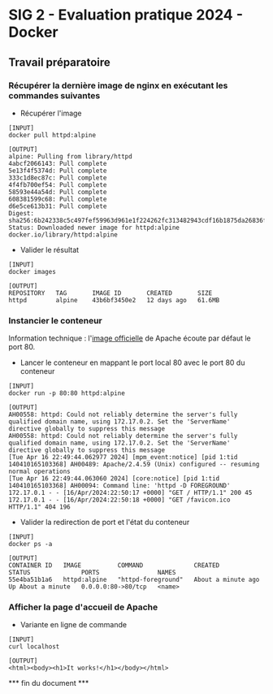 # SIG 2 - Evaluation pratique 2024 - Docker

## Travail préparatoire

### Récupérer la dernière image de nginx en exécutant les commandes suivantes

* Récupérer l'image

```
[INPUT]
docker pull httpd:alpine
```

```
[OUTPUT]
alpine: Pulling from library/httpd
4abcf2066143: Pull complete
5e13f4f5374d: Pull complete
333c1d8ec87c: Pull complete
4f4fb700ef54: Pull complete
58593e44a54d: Pull complete
608381599c68: Pull complete
d6e5ce613b31: Pull complete
Digest: sha256:6b242338c5c497fef59963d961e1f224262fc313482943cdf16b1875da26836f
Status: Downloaded newer image for httpd:alpine
docker.io/library/httpd:alpine
```

* Valider le résultat

```
[INPUT]
docker images
```

```
[OUTPUT]
REPOSITORY   TAG       IMAGE ID       CREATED       SIZE
httpd        alpine    43b6bf3450e2   12 days ago   61.6MB
```

<div style="page-break-after: always;"></div>

### Instancier le conteneur

Information technique : l'[image officielle](https://hub.docker.com/_/httpd) de Apache écoute par défaut le port 80.

* Lancer le conteneur en mappant le port local 80 avec le port 80 du conteneur

```
[INPUT]
docker run -p 80:80 httpd:alpine
```

```
[OUTPUT]
AH00558: httpd: Could not reliably determine the server's fully qualified domain name, using 172.17.0.2. Set the 'ServerName' directive globally to suppress this message
AH00558: httpd: Could not reliably determine the server's fully qualified domain name, using 172.17.0.2. Set the 'ServerName' directive globally to suppress this message
[Tue Apr 16 22:49:44.062977 2024] [mpm_event:notice] [pid 1:tid 140410165103368] AH00489: Apache/2.4.59 (Unix) configured -- resuming normal operations
[Tue Apr 16 22:49:44.063060 2024] [core:notice] [pid 1:tid 140410165103368] AH00094: Command line: 'httpd -D FOREGROUND'
172.17.0.1 - - [16/Apr/2024:22:50:17 +0000] "GET / HTTP/1.1" 200 45
172.17.0.1 - - [16/Apr/2024:22:50:18 +0000] "GET /favicon.ico HTTP/1.1" 404 196
```

* Valider la redirection de port et l'état du conteneur

```
[INPUT]
docker ps -a
```

```
[OUTPUT]
CONTAINER ID   IMAGE          COMMAND              CREATED              STATUS              PORTS                NAMES
55e4ba51b1a6   httpd:alpine   "httpd-foreground"   About a minute ago   Up About a minute   0.0.0.0:80->80/tcp   <name>
```

<div style="page-break-after: always;"></div>

### Afficher la page d'accueil de Apache

* Variante en ligne de commande

```
[INPUT]
curl localhost
```

```
[OUTPUT]
<html><body><h1>It works!</h1></body></html>
```

*** fin du document ***